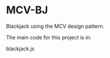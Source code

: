 # MCV-BJ

Blackjack using the MCV design pattern.

The main code for this project is in:

blackjack.js
